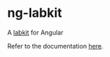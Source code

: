 # ng-labkit

A [labkit](https://gitlab.com/labkit) for Angular

Refer to the documentation [here](./docs/).
